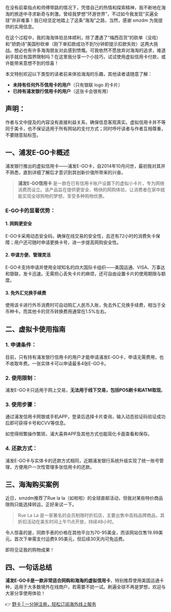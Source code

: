 在没有前辈指点和师傅带路的情况下，凭借自己的热情和探索精神，我不断地在海淘的旅途中寻求新奇与刺激。曾经我梦想“环游世界”，不过如今我发现“买遍全球”并非难事！我已经坚定地踏上了这条“海淘”之路，当然，感谢 smzdm 为我提供的实用信息。

在这个过程中，我的海淘体验总体顺利，除了遭遇了“梅西百货”的砍单（没戏）和“娇韵诗”美国秒砍单（刚下单扣款成功不到1分钟即提示扣款失败）这两大挑战。想必也有许多海淘朋友对此感到愤慨。可我依然不愿放弃对海淘的追求，难道剁手就应有国界限制吗？在这里我分享一个小技巧，试试使用虚拟信用卡付款，或许能带来意想不到的惊喜！

本文特别欢迎以下类型的读者前来体验海淘的乐趣，其他读者请随意了解：

- **未持有任何外币信用卡的用户**（只有银联 logo 的卡片）
- **已持有浦发银行信用卡的用户**（这张卡会很有用）

## 声明：

作者与文中提及的内容没有直接利益关系，确保信息客观真实。虚拟信用卡并不等同于美卡，也不保证适用于所有网站的支付方式；同时呼吁读者与作者互相尊重，不要随意贴标签。

## 一、浦发E-GO卡概述

浦发银行推出的虚拟信用卡——浦发E-GO卡，自2014年10月问世，最初我对其并不熟悉，直到详细了解后才意识到其创新价值所带来的兴奋。 

> **浦发E-GO信用卡** 是一款在已有信用卡账户设置下的虚拟小卡片，专为网络消费而设立。该产品旨在提供更安全、畅快的网购体验，让消费者在家中就能实现全球购物的梦想，享受多种购物优惠。

### E-GO卡的显著优势：

#### 1. 网购更安全

E-GO卡采用动态安全码，确保在线交易的安全性，且还有72小时的消费失卡保障；用户还可随时申请更换卡号，进一步提高网购安全性。

#### 2. 申请方便、管理灵活

E-GO卡支持申请并使用全球知名的四大国际卡组织——美国运通、VISA、万事达和银联，发卡迅速。无需担心丢失卡片的麻烦，还可自由设置卡片的使用期限与额度。

#### 3. 免外汇兑换手续费

使用该卡进行外币消费时可自动购汇人民币入账，免去外汇兑换手续费，相当于全币种卡。而其他卡的货币转换费用通常在1.5%左右。

## 二、虚拟卡使用指南

### 1. 申请条件：

目前，只有持有浦发银行信用卡的用户才能申请浦发E-GO卡，申请无需费用，也不收取年费。一张实体卡可以申请最多4张E-GO卡。

### 2. 使用限制：

浦发E-GO卡只适用于网上交易，**无法用于线下交易，包括POS刷卡和ATM取现**。

### 3. 使用步骤：

通过浦发信用卡网银或手机APP，登录后选择卡片查询，输入动态验证码验证成功后即可获得卡号和CVV等信息。 

如觉得频繁操作繁琐，浦大喜奔APP及其他方式也能简化卡面查看和保存。

### 4. 还款方式：

浦发E-GO卡与实体卡的还款方式相同，近期浦发银行系统升级实现了统一账号管理，方便用户一次性管理多张信用卡的还款。

## 三、海淘购买案例

近日，smzdm推荐了Rue la la（如啦啦）的全球直邮活动，但我对某些特价商品限购只能选择转运，正好来试一下。

> Rue La La 是一家著名的会员制限时折扣店，主要出售中高档品牌商品，其折扣活动在美东时间上午11点开放，持续48小时。 

令人惊喜的是，同款手表的价格在其他平台为70-95美金，而该网站仅售19.99美元。首次下单需支付运费9.95美元，但后续30天内可免运费。

即将见证我的购物成果！

## 四、一句话总结

**浦发E-GO卡是一款非常适合网购和海淘的虚拟信用卡**，特别推荐使用美国运通卡种，适用于大多数境外在线商户，若需要不妨一试。刷遍全球不再是梦想，欢迎与大家分享使用体验！

👉 [野卡 | 一分钟注册，轻松订阅海外线上服务](https://bit.ly/bewildcard)